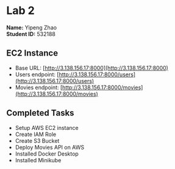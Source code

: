 # Lab 2

**Name:** Yipeng Zhao  
**Student ID:** 532188  

## EC2 Instance

- Base URL: [http://3.138.156.17:8000](http://3.138.156.17:8000)  
- Users endpoint: [http://3.138.156.17:8000/users](http://3.138.156.17:8000/users)  
- Movies endpoint: [http://3.138.156.17:8000/movies](http://3.138.156.17:8000/movies)

## Completed Tasks

- Setup AWS EC2 instance  
- Create IAM Role  
- Create S3 Bucket  
- Deploy Movies API on AWS  
- Installed Docker Desktop  
- Installed Minikube
